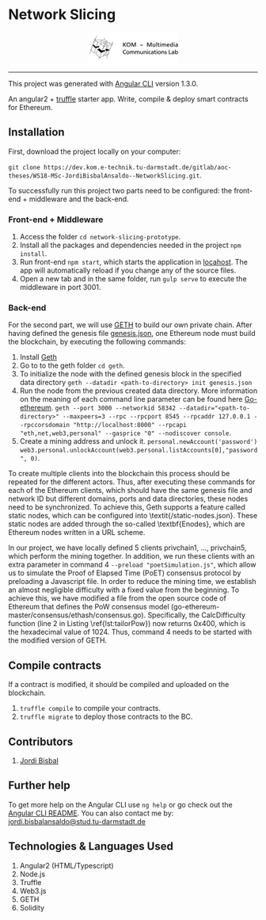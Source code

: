 # Network Slicing

<p align="center">		
  <img src="./network-slicing-prototype/src/assets/img/kom_logo.png">		
 </p>		
 	
 ------------------------		

This project was generated with [Angular CLI](https://github.com/angular/angular-cli) version 1.3.0.

An angular2 + [truffle](https://github.com/trufflesuite/truffle) starter app. Write, compile & deploy smart contracts for Ethereum.

## Installation

First, download the project locally on your computer: 

`git clone https://dev.kom.e-technik.tu-darmstadt.de/gitlab/aoc-theses/WS18-MSc-JordiBisbalAnsaldo--NetworkSlicing.git`.

To successfully run this project two parts need to be configured: the front-end + middleware and the back-end.

### Front-end + Middleware

1. Access the folder 
`cd network-slicing-prototype`.
2. Install all the packages and dependencies needed in the project 
`npm install`.
3. Run front-end `npm start`, which starts the application in [locahost](http://localhost:8000). The app will automatically reload if you change any of the source files.
4. Open a new tab and in the same folder, run `gulp serve` to execute the middleware in port 3001.

### Back-end

For the second part, we will use [GETH](https://github.com/ethereum/go-ethereum) to build our own private chain. After having defined the genesis file [genesis.json](https://lightrains.com/blogs/genesis-json-parameter-explained-ethereum), one Ethereum node must build the blockchain, by executing the following commands:

1. Install [Geth](https://github.com/ethereum/go-ethereum/wiki/Installing-Geth)
2. Go to to the geth folder `cd geth`.
3. To initialize the node with the defined genesis block in the specified data directory
`geth --datadir <path-to-directory> init genesis.json`
4. Run the node from the previous created data directory. More information on the meaning of each command line parameter can be found here [Go-ethereum](https://github.com/ethereum/go-ethereum/wiki/Command-Line-Options).
`geth --port 3000 --networkid 58342 --datadir="<path-to-directory>" --maxpeers=3 --rpc --rpcport 8545 --rpcaddr 127.0.0.1 --rpccorsdomain "http://localhost:8000" --rpcapi "eth,net,web3,personal" --gasprice "0" --nodiscover console`. 
5. Create a mining address and unlock it.
`personal.newAccount('password')`
`web3.personal.unlockAccount(web3.personal.listAccounts[0],"password", 0)`.

To create multiple clients into the blockchain this process should be repeated for the different actors. Thus, after executing these commands for each of the Ethereum clients, which should have the same genesis file and network ID but different domains, ports and data directories, these nodes need to be synchronized. To achieve this, Geth supports a feature called static nodes, which can be configured into \textit{<path-to-directory>/static-nodes.json}. These static nodes are added through the so-called \textbf{Enodes}, which are Ethereum nodes written in a URL scheme.

In our project, we have locally defined 5 clients privchain1, ..., privchain5, which perform the mining together. In addition, we run these clients with an extra parameter in command 4 `--preload "poetSimulation.js"`, which allow us to simulate the Proof of Elapsed Time (PoET) consensus protocol by preloading a Javascript file. In order to reduce the mining time, we establish an almost negligible difficulty with a fixed value from the beginning. To achieve this, we have modified a file from the open source code of Ethereum that defines the PoW consensus model (go-ethereum-master/consensus/ethash/consensus.go). Specifically, the CalcDifficulty function (line 2 in Listing \ref{lst:tailorPow}) now returns 0x400, which is the hexadecimal value of 1024. Thus, command 4 needs to be started with the modified version of GETH.

## Compile contracts

If a contract is modified, it should be compiled and uploaded on the blockchain.

1. `truffle compile` to compile your contracts.
2. `truffle migrate` to deploy those contracts to the BC.


## Contributors
1. [Jordi Bisbal](https://dev.kom.e-technik.tu-darmstadt.de/gitlab/jb64lori)

## Further help

To get more help on the Angular CLI use `ng help` or go check out the [Angular CLI README](https://github.com/angular/angular-cli/blob/master/README.md).
You can also contact me by: jordi.bisbalansaldo@stud.tu-darmstadt.de

## Technologies & Languages Used
1. Angular2 (HTML/Typescript)
2. Node.js
3. Truffle
4. Web3.js
5. GETH
6. Solidity

